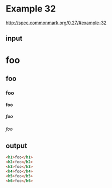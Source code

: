 # Example 32

http://spec.commonmark.org/0.27/#example-32

## input

# foo
## foo
### foo
#### foo
##### foo
###### foo

## output

```html
<h1>foo</h1>
<h2>foo</h2>
<h3>foo</h3>
<h4>foo</h4>
<h5>foo</h5>
<h6>foo</h6>
```
